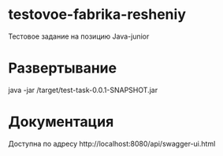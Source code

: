# testovoe-fabrika-resheniy
Тестовое задание на позицию Java-junior

# Развертывание 
java -jar /target/test-task-0.0.1-SNAPSHOT.jar

# Документация
Доступна по адресу http://localhost:8080/api/swagger-ui.html

